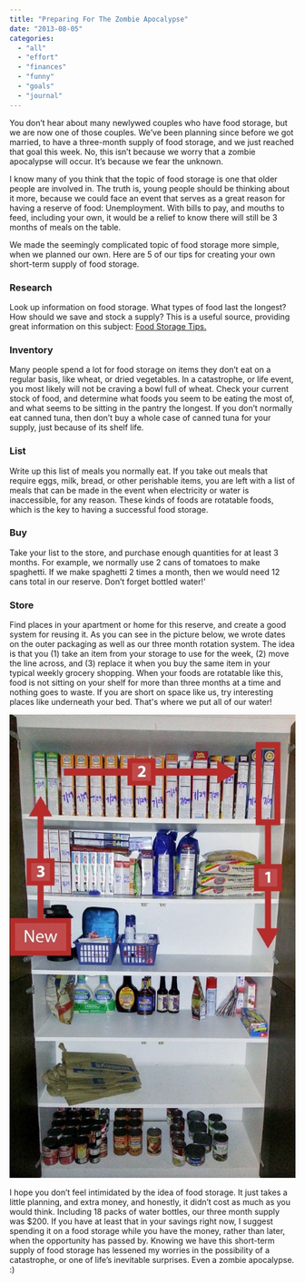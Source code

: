 ```yaml
---
title: "Preparing For The Zombie Apocalypse"
date: "2013-08-05"
categories: 
  - "all"
  - "effort"
  - "finances"
  - "funny"
  - "goals"
  - "journal"
---
```


You don’t hear about many newlywed couples who have food storage, but we are now one of those couples. We’ve been planning since before we got married, to have a three-month supply of food storage, and we just reached that goal this week. No, this isn’t because we worry that a zombie apocalypse will occur. It’s because we fear the unknown.

I know many of you think that the topic of food storage is one that older people are involved in. The truth is, young people should be thinking about it more, because we could face an event that serves as a great reason for having a reserve of food: Unemployment. With bills to pay, and mouths to feed, including your own, it would be a relief to know there will still be 3 months of meals on the table.

We made the seemingly complicated topic of food storage more simple, when we planned our own. Here are 5 of our tips for creating your own short-term supply of food storage.

### Research

Look up information on food storage. What types of food last the longest? How should we save and stock a supply? This is a useful source, providing great information on this subject: [Food Storage Tips.](https://www.lds.org/topics/food-storage?lang=eng)

### Inventory

Many people spend a lot for food storage on items they don’t eat on a regular basis, like wheat, or dried vegetables. In a catastrophe, or life event, you most likely will not be craving a bowl full of wheat. Check your current stock of food, and determine what foods you seem to be eating the most of, and what seems to be sitting in the pantry the longest. If you don’t normally eat canned tuna, then don’t buy a whole case of canned tuna for your supply, just because of its shelf life.

### List

Write up this list of meals you normally eat. If you take out meals that require eggs, milk, bread, or other perishable items, you are left with a list of meals that can be made in the event when electricity or water is inaccessible, for any reason. These kinds of foods are rotatable foods, which is the key to having a successful food storage.

### Buy

Take your list to the store, and purchase enough quantities for at least 3 months. For example, we normally use 2 cans of tomatoes to make spaghetti. If we make spaghetti 2 times a month, then we would need 12 cans total in our reserve. Don’t forget bottled water!'

### Store

Find places in your apartment or home for this reserve, and create a good system for reusing it. As you can see in the picture below, we wrote dates on the outer packaging as well as our three month rotation system. The idea is that you (1) take an item from your storage to use for the week, (2) move the line across, and (3) replace it when you buy the same item in your typical weekly grocery shopping. When your foods are rotatable like this, food is not sitting on your shelf for more than three months at a time and nothing goes to waste. If you are short on space like us, try interesting places like underneath your bed. That's where we put all of our water!

[![food storage](images/Food_Storage_3-632x1024.jpg)](http://freshlymarried.com/wp-content/uploads/2013/08/Food_Storage_2.jpg)

I hope you don’t feel intimidated by the idea of food storage. It just takes a little planning, and extra money, and honestly, it didn’t cost as much as you would think. Including 18 packs of water bottles, our three month supply was $200. If you have at least that in your savings right now, I suggest spending it on a food storage while you have the money, rather than later, when the opportunity has passed by. Knowing we have this short-term supply of food storage has lessened my worries in the possibility of a catastrophe, or one of life’s inevitable surprises. Even a zombie apocalypse. :)

